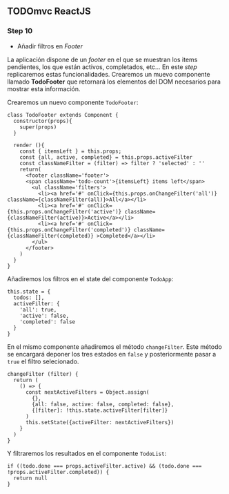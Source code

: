 ## TODOmvc ReactJS
### Step 10
- Añadir filtros en *Footer*

La aplicación dispone de un *footer* en el que se muestran los items pendientes, los que están activos, completados, etc... En este *step* replicaremos estas funcionalidades. Crearemos un muevo componente llamado **TodoFooter** que retornará los elementos del DOM necesarios para mostrar esta información.

Crearemos un nuevo componente `TodoFooter`:
```
class TodoFooter extends Component {
  constructor(props){
    super(props)
  }

  render (){
    const { itemsLeft } = this.props;
    const {all, active, completed} = this.props.activeFilter
    const classNameFilter = (filter) => filter ? 'selected' : ''
    return(
      <footer className='footer'>
      <span className='todo-count'>{itemsLeft} items left</span>
        <ul className='filters'>
          <li><a href='#' onClick={this.props.onChangeFilter('all')} className={classNameFilter(all)}>All</a></li>
          <li><a href='#' onClick={this.props.onChangeFilter('active')} className={classNameFilter(active)}>Active</a></li>
          <li><a href='#' onClick={this.props.onChangeFilter('completed')} className={classNameFilter(completed)} >Completed</a></li>
        </ul>
      </footer>
    )
  }
}
```
Añadiremos los filtros en el state del componente `TodoApp`:
```
this.state = {
  todos: [],
  activeFilter: {
    'all': true,
    'active': false,
    'completed': false
  }
}
```
En el mismo componente añadiremos el método `changeFilter`. Este método se encargará deponer los tres estados en `false` y posteriormente pasar a `true` el filtro selecionado.
```
changeFilter (filter) {
  return (
    () => {
      const nextActiveFilters = Object.assign(
        {},
        {all: false, active: false, completed: false},
        {[filter]: !this.state.activeFilter[filter]}
      )
      this.setState({activeFilter: nextActiveFilters})
    }
  )
}
```
Y filtraremos los resultados en el componente `TodoList`:
```
if ((todo.done === props.activeFilter.active) && (todo.done === !props.activeFilter.completed)) {
  return null
}
```
